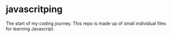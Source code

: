 # javascritping

The start of my coding journey. This repo is made up of small individual files for learning Javascript.
